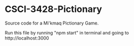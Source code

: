 # CSCI-3428-Pictionary
Source code for a Mi'kmaq Pictionary Game. 

Run this file by running "npm start" in terminal and going to http://localhost:3000